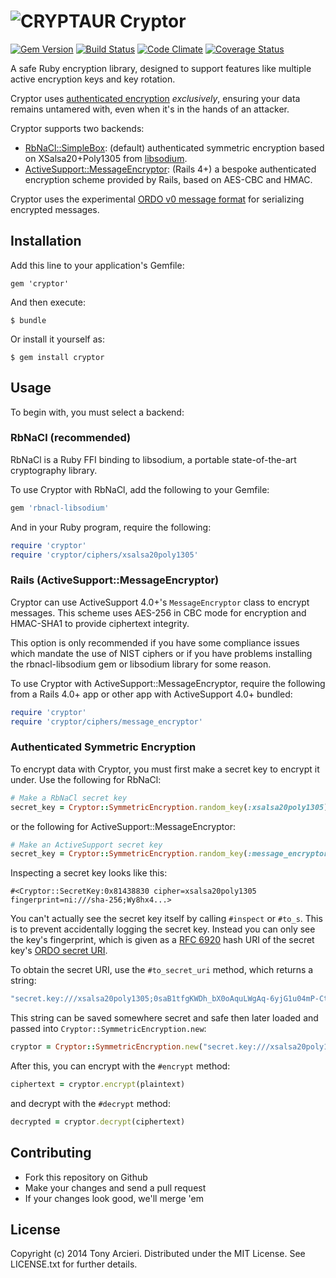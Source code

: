 ![CRYPTAUR](https://raw.githubusercontent.com/cryptosphere/cryptor/master/cryptosaur.png)
Cryptor
=======
[![Gem Version](https://badge.fury.io/rb/cryptor.png)](http://badge.fury.io/rb/cryptor)
[![Build Status](https://travis-ci.org/cryptosphere/cryptor.png?branch=master)](https://travis-ci.org/cryptosphere/cryptor)
[![Code Climate](https://codeclimate.com/github/cryptosphere/cryptor.png)](https://codeclimate.com/github/cryptosphere/cryptor)
[![Coverage Status](https://coveralls.io/repos/cryptosphere/cryptor/badge.png?branch=master)](https://coveralls.io/r/cryptosphere/cryptor?branch=master)

A safe Ruby encryption library, designed to support features like multiple
active encryption keys and key rotation.

Cryptor uses [authenticated encryption] *exclusively*, ensuring your data
remains untamered with, even when it's in the hands of an attacker.

Cryptor supports two backends:

* [RbNaCl::SimpleBox]: (default) authenticated symmetric encryption based on
  XSalsa20+Poly1305 from [libsodium].
* [ActiveSupport::MessageEncryptor]: (Rails 4+) a bespoke authenticated
  encryption scheme provided by Rails, based on AES-CBC and HMAC.

Cryptor uses the experimental [ORDO v0 message format][ordo] for serializing
encrypted messages.

[authenticated encryption]: https://en.wikipedia.org/wiki/Authenticated_encryption
[RbNaCl::SimpleBox]: https://github.com/cryptosphere/rbnacl/wiki/SimpleBox
[libsodium]: https://github.com/jedisct1/libsodium/
[ActiveSupport::MessageEncryptor]: http://api.rubyonrails.org/classes/ActiveSupport/MessageEncryptor.html
[ordo]: https://github.com/cryptosphere/ordo/wiki/Message-Format

## Installation

Add this line to your application's Gemfile:

    gem 'cryptor'

And then execute:

    $ bundle

Or install it yourself as:

    $ gem install cryptor

## Usage

To begin with, you must select a backend:

### RbNaCl (recommended)

RbNaCl is a Ruby FFI binding to libsodium, a portable state-of-the-art
cryptography library.

To use Cryptor with RbNaCl, add the following to your Gemfile:

```ruby
gem 'rbnacl-libsodium'
```

And in your Ruby program, require the following:

```ruby
require 'cryptor'
require 'cryptor/ciphers/xsalsa20poly1305'
```

### Rails (ActiveSupport::MessageEncryptor)

Cryptor can use ActiveSupport 4.0+'s `MessageEncryptor` class to encrypt
messages. This scheme uses AES-256 in CBC mode for encryption and HMAC-SHA1
to provide ciphertext integrity.

This option is only recommended if you have some compliance issues which
mandate the use of NIST ciphers or if you have problems installing
the rbnacl-libsodium gem or libsodium library for some reason.

To use Cryptor with ActiveSupport::MessageEncryptor, require the following
from a Rails 4.0+ app or other app with ActiveSupport 4.0+ bundled:

```ruby
require 'cryptor'
require 'cryptor/ciphers/message_encryptor'
```

### Authenticated Symmetric Encryption

To encrypt data with Cryptor, you must first make a secret key to encrypt it
under. Use the following for RbNaCl:

```ruby
# Make a RbNaCl secret key
secret_key = Cryptor::SymmetricEncryption.random_key(:xsalsa20poly1305)
```

or the following for ActiveSupport::MessageEncryptor:

```ruby
# Make an ActiveSupport secret key
secret_key = Cryptor::SymmetricEncryption.random_key(:message_encryptor)
```

Inspecting a secret key looks like this:

```
#<Cryptor::SecretKey:0x81438830 cipher=xsalsa20poly1305 fingerprint=ni:///sha-256;Wy8hx4...>
```

You can't actually see the secret key itself by calling `#inspect` or `#to_s`.
This is to prevent accidentally logging the secret key. Instead you can only
see the key's fingerprint, which is given as a [RFC 6920] hash URI of the secret
key's [ORDO secret URI].

To obtain the secret URI, use the `#to_secret_uri` method, which returns a string:

```ruby
"secret.key:///xsalsa20poly1305;0saB1tfgKWDh_bX0oAquLWgAq-6yjG1u04mP-CtQG-4"
```

This string can be saved somewhere secret and safe then later loaded and passed into
`Cryptor::SymmetricEncryption.new`:

```ruby
cryptor = Cryptor::SymmetricEncryption.new("secret.key:///xsalsa20poly1305;0saB...")
```

After this, you can encrypt with the `#encrypt` method:

```ruby
ciphertext = cryptor.encrypt(plaintext)
```

and decrypt with the `#decrypt` method:

```ruby
decrypted = cryptor.decrypt(ciphertext)
```

[RFC 6920]: http://tools.ietf.org/html/rfc6920
[ORDO secret URI]: https://github.com/cryptosphere/ordo/wiki/URI-Registry

## Contributing

* Fork this repository on Github
* Make your changes and send a pull request
* If your changes look good, we'll merge 'em

## License

Copyright (c) 2014 Tony Arcieri.
Distributed under the MIT License. See LICENSE.txt for further details.
